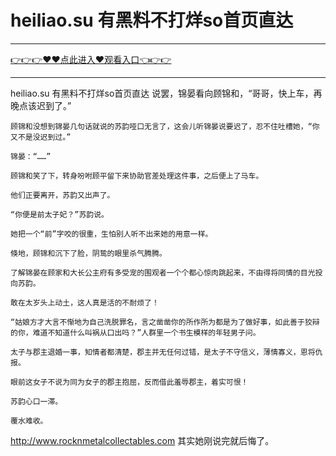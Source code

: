 # heiliao.su 有黑料不打烊so首页直达

<hr/><a href="https://github.com/qiuhjg/faxd/issues/1">👉👉👉♥♥点此进入♥观看入口👈👉👉</a><hr/>

heiliao.su 有黑料不打烊so首页直达
说罢，锦晏看向顾锦和，“哥哥，快上车，再晚点该迟到了。”

    顾锦和没想到锦晏几句话就说的苏韵哑口无言了，这会儿听锦晏说要迟了，忍不住吐槽她，“你又不是没迟到过。”

    锦晏：“……”

    顾锦和笑了下，转身吩咐顾平留下来协助官差处理这件事，之后便上了马车。

    他们正要离开，苏韵又出声了。

    “你便是前太子妃？”苏韵说。

    她把一个“前”字咬的很重，生怕别人听不出来她的用意一样。

    倏地，顾锦和沉下了脸，阴鸷的眼里杀气腾腾。

    了解锦晏在顾家和大长公主府有多受宠的围观者一个个都心惊肉跳起来，不由得将同情的目光投向苏韵。

    敢在太岁头上动土，这人真是活的不耐烦了！

    “姑娘方才大言不惭地为自己洗脱罪名，言之凿凿你的所作所为都是为了做好事，如此善于狡辩的你，难道不知道什么叫祸从口出吗？”人群里一个书生模样的年轻男子问。

    太子与郡主退婚一事，知情者都清楚，郡主并无任何过错，是太子不守信义，薄情寡义，恩将仇报。

    眼前这女子不说为同为女子的郡主抱屈，反而借此羞辱郡主，着实可恨！

    苏韵心口一滞。

    覆水难收。
http://www.rocknmetalcollectables.com
    其实她刚说完就后悔了。
